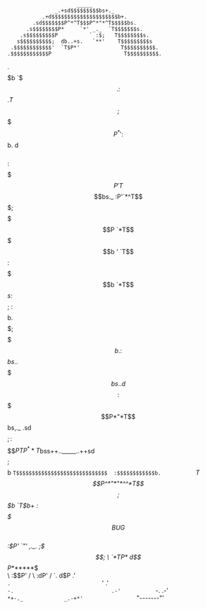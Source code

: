                           _____                          
                   _.+sd$$$$$$$$$bs+._                   
               .+d$$$$$$$$$$$$$$$$$$$$$b+.               
            .sd$$$$$$$P^*^T$$$P^*"*^T$$$$$bs.            
          .s$$$$$$$$P*     `*' _._  `T$$$$$$$s.          
        .s$$$$$$$$$P          ` :$;   T$$$$$$$$s.        
       s$$$$$$$$$$;  db..+s.   `**'    T$$$$$$$$$s       
     .$$$$$$$$$$$$'  `T$P*'             T$$$$$$$$$$.     
    .$$$$$$$$$$$$P                       T$$$$$$$$$$.    
   .$$$$$$$$$$$$$b                       `$$$$$$$$$$$.   
  :$$$$$$$$$$$$$$$.                       T$$$$$$$$$$$;  
  $$$$$$$$$P^*' :$$b.                     d$$$$$$$$$$$$  
 :$$$$$$$P'      T$$$$bs._               :P'`*^T$$$$$$$; 
 $$$$$$$P         `*T$$$$$b              '      `T$$$$$$ 
:$$$$$$$b            `*T$$$s                      :$$$$$;
:$$$$$$$$b.                                        $$$$$;
$$$$$$$$$$$b.                                     :$$$$$$
$$$$$$$$$$$$$bs.                                 .$$$$$$$
$$$$$$$$$$$$$$$$$bs.                           .d$$$$$$$$
:$$$$$$$$$$$$$P*"*T$$bs,._                  .sd$$$$$$$$$;
:$$$$$$$$$$$$P     TP^**T$bss++.._____..++sd$$$$$$$$$$$$;
 $$$$$$$$$$$$b           `T$$$$$$$$$$$$$$$$$$$$$$$$$$$$$ 
 :$$$$$$$$$$$$b.           `*T$$P^*"*"*^^*T$$$$$$$$$$$$; 
  $$$b       `T$b+                        :$$$$$$$BUG$$  
  :$P'         `"'               ,._.     ;$$$$$$$$$$$;  
   \                            `*TP*     d$$P*******$   
    \                                    :$$P'      /    
     \                                  :dP'       /     
      `.                               d$P       .'      
        `.                             `'      .'        
          `-.                               .-'          
             `-.                         .-'             
                `*+-._             _.-+*'                
                      `"*-------*"'
